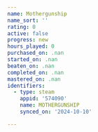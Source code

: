 ```yaml
---
name: Mothergunship
name_sort: ''
rating: 0
active: false
progress: new
hours_played: 0
purchased_on: .nan
started_on: .nan
beaten_on: .nan
completed_on: .nan
mastered_on: .nan
identifiers:
  - type: steam
    appid: '574090'
    name: MOTHERGUNSHIP
    synced_on: '2024-10-10'

---
```

